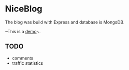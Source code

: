 # NiceBlog

The blog was build with Express and database is MongoDB.

~This is a [demo](http://derker.cn)~.

## TODO

- comments
- traffic statistics 
